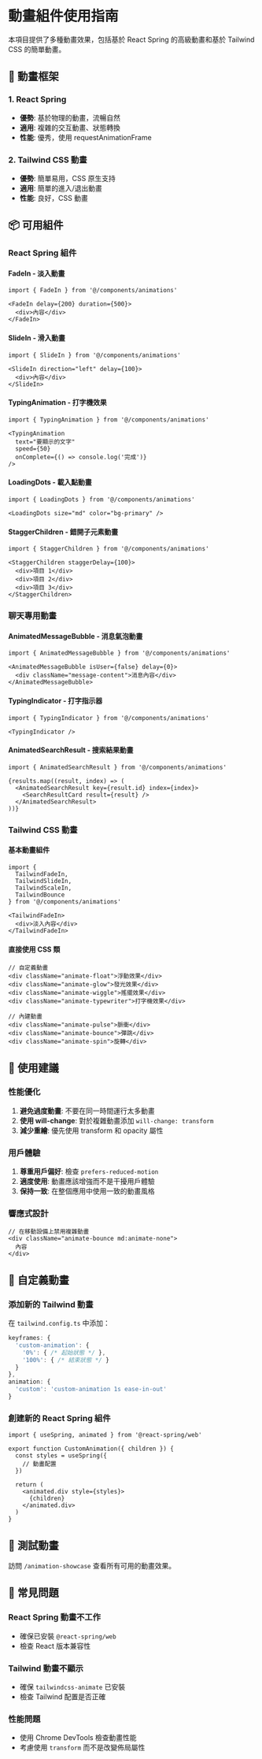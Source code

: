 # 動畫組件使用指南

本項目提供了多種動畫效果，包括基於 React Spring 的高級動畫和基於 Tailwind CSS 的簡單動畫。

## 🎨 動畫框架

### 1. React Spring
- **優勢**: 基於物理的動畫，流暢自然
- **適用**: 複雜的交互動畫、狀態轉換
- **性能**: 優秀，使用 requestAnimationFrame

### 2. Tailwind CSS 動畫
- **優勢**: 簡單易用，CSS 原生支持
- **適用**: 簡單的進入/退出動畫
- **性能**: 良好，CSS 動畫

## 📦 可用組件

### React Spring 組件

#### FadeIn - 淡入動畫
```tsx
import { FadeIn } from '@/components/animations'

<FadeIn delay={200} duration={500}>
  <div>內容</div>
</FadeIn>
```

#### SlideIn - 滑入動畫
```tsx
import { SlideIn } from '@/components/animations'

<SlideIn direction="left" delay={100}>
  <div>內容</div>
</SlideIn>
```

#### TypingAnimation - 打字機效果
```tsx
import { TypingAnimation } from '@/components/animations'

<TypingAnimation 
  text="要顯示的文字"
  speed={50}
  onComplete={() => console.log('完成')}
/>
```

#### LoadingDots - 載入點動畫
```tsx
import { LoadingDots } from '@/components/animations'

<LoadingDots size="md" color="bg-primary" />
```

#### StaggerChildren - 錯開子元素動畫
```tsx
import { StaggerChildren } from '@/components/animations'

<StaggerChildren staggerDelay={100}>
  <div>項目 1</div>
  <div>項目 2</div>
  <div>項目 3</div>
</StaggerChildren>
```

### 聊天專用動畫

#### AnimatedMessageBubble - 消息氣泡動畫
```tsx
import { AnimatedMessageBubble } from '@/components/animations'

<AnimatedMessageBubble isUser={false} delay={0}>
  <div className="message-content">消息內容</div>
</AnimatedMessageBubble>
```

#### TypingIndicator - 打字指示器
```tsx
import { TypingIndicator } from '@/components/animations'

<TypingIndicator />
```

#### AnimatedSearchResult - 搜索結果動畫
```tsx
import { AnimatedSearchResult } from '@/components/animations'

{results.map((result, index) => (
  <AnimatedSearchResult key={result.id} index={index}>
    <SearchResultCard result={result} />
  </AnimatedSearchResult>
))}
```

### Tailwind CSS 動畫

#### 基本動畫組件
```tsx
import { 
  TailwindFadeIn,
  TailwindSlideIn,
  TailwindScaleIn,
  TailwindBounce
} from '@/components/animations'

<TailwindFadeIn>
  <div>淡入內容</div>
</TailwindFadeIn>
```

#### 直接使用 CSS 類
```tsx
// 自定義動畫
<div className="animate-float">浮動效果</div>
<div className="animate-glow">發光效果</div>
<div className="animate-wiggle">搖擺效果</div>
<div className="animate-typewriter">打字機效果</div>

// 內建動畫
<div className="animate-pulse">脈衝</div>
<div className="animate-bounce">彈跳</div>
<div className="animate-spin">旋轉</div>
```

## 🎯 使用建議

### 性能優化
1. **避免過度動畫**: 不要在同一時間運行太多動畫
2. **使用 will-change**: 對於複雜動畫添加 `will-change: transform`
3. **減少重繪**: 優先使用 transform 和 opacity 屬性

### 用戶體驗
1. **尊重用戶偏好**: 檢查 `prefers-reduced-motion`
2. **適度使用**: 動畫應該增強而不是干擾用戶體驗
3. **保持一致**: 在整個應用中使用一致的動畫風格

### 響應式設計
```tsx
// 在移動設備上禁用複雜動畫
<div className="animate-bounce md:animate-none">
  內容
</div>
```

## 🔧 自定義動畫

### 添加新的 Tailwind 動畫
在 `tailwind.config.ts` 中添加：

```typescript
keyframes: {
  'custom-animation': {
    '0%': { /* 起始狀態 */ },
    '100%': { /* 結束狀態 */ }
  }
},
animation: {
  'custom': 'custom-animation 1s ease-in-out'
}
```

### 創建新的 React Spring 組件
```tsx
import { useSpring, animated } from '@react-spring/web'

export function CustomAnimation({ children }) {
  const styles = useSpring({
    // 動畫配置
  })
  
  return (
    <animated.div style={styles}>
      {children}
    </animated.div>
  )
}
```

## 📱 測試動畫

訪問 `/animation-showcase` 查看所有可用的動畫效果。

## 🐛 常見問題

### React Spring 動畫不工作
- 確保已安裝 `@react-spring/web`
- 檢查 React 版本兼容性

### Tailwind 動畫不顯示
- 確保 `tailwindcss-animate` 已安裝
- 檢查 Tailwind 配置是否正確

### 性能問題
- 使用 Chrome DevTools 檢查動畫性能
- 考慮使用 `transform` 而不是改變佈局屬性